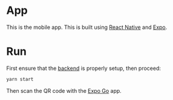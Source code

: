 # App

This is the mobile app. This is built using [React Native](https://reactnative.dev/) and [Expo](https://docs.expo.dev/).

# Run

First ensure that the [backend](../backend/README.md) is properly setup, then proceed:

```bash
yarn start
```

Then scan the QR code with the [Expo Go](https://docs.expo.dev/get-started/installation/#expo-go-app-for-android-and-ios) app.
